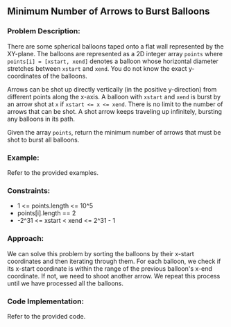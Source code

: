 ## Minimum Number of Arrows to Burst Balloons

### Problem Description:

There are some spherical balloons taped onto a flat wall represented by the XY-plane. The balloons are represented as a 2D integer array `points` where `points[i] = [xstart, xend]` denotes a balloon whose horizontal diameter stretches between `xstart` and `xend`. You do not know the exact y-coordinates of the balloons.

Arrows can be shot up directly vertically (in the positive y-direction) from different points along the x-axis. A balloon with `xstart` and `xend` is burst by an arrow shot at `x` if `xstart <= x <= xend`. There is no limit to the number of arrows that can be shot. A shot arrow keeps traveling up infinitely, bursting any balloons in its path.

Given the array `points`, return the minimum number of arrows that must be shot to burst all balloons.

### Example:

Refer to the provided examples.

### Constraints:

- 1 <= points.length <= 10^5
- points[i].length == 2
- -2^31 <= xstart < xend <= 2^31 - 1

### Approach:

We can solve this problem by sorting the balloons by their x-start coordinates and then iterating through them. For each balloon, we check if its x-start coordinate is within the range of the previous balloon's x-end coordinate. If not, we need to shoot another arrow. We repeat this process until we have processed all the balloons.

### Code Implementation:

Refer to the provided code.
